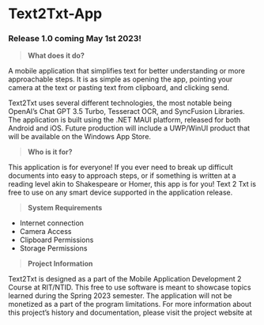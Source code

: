 # Text2Txt-App

### **Release 1.0 coming May 1st 2023!**

>**What does it do?**

A mobile application that simplifies text for better understanding or more approachable steps. It is as simple as opening the app, pointing your camera at the text or pasting text from clipboard, and clicking send.
  
Text2Txt uses several different technologies, the most notable being OpenAI’s Chat GPT 3.5 Turbo, Tesseract OCR, and SyncFusion Libraries. The application is built using the .NET MAUI platform, released for both Android and iOS. Future production will include a UWP/WinUI product that will be available on the Windows App Store.
  
>**Who is it for?**

This application is for everyone! If you ever need to break up difficult documents into easy to approach steps, or if something is written at a reading level akin to Shakespeare or Homer, this app is for you! Text 2 Txt is free to use on any smart device supported in the application release. 

>**System Requirements**

- Internet connection
- Camera Access
- Clipboard Permissions
- Storage Permissions 

>**Project Information**

Text2Txt is designed as a part of the Mobile Application Development 2 Course at RIT/NTID. This free to use software is meant to showcase topics learned during the Spring 2023 semester. The application will not be monetized as a part of the program limitations. For more information about this project’s history and documentation, please visit the project website at 

